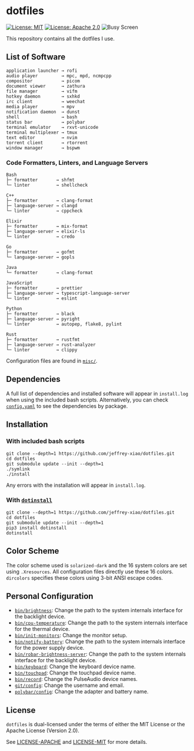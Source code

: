 # dotfiles

[![License: MIT](https://img.shields.io/badge/License-MIT-yellow.svg)](https://opensource.org/licenses/MIT)
[![License: Apache 2.0](https://img.shields.io/badge/License-Apache%202.0-blue.svg)](https://opensource.org/licenses/Apache-2.0)
![Busy Screen](screenshots/busy.png)

This repository contains all the dotfiles I use.

## List of Software

```
application launcher → rofi
audio player         → mpc, mpd, ncmpcpp
compositor           → picom
document viewer      → zathura
file manager         → vifm
hotkey daemon        → sxhkd
irc client           → weechat
media player         → mpv
notification daemon  → dunst
shell                → bash
status bar           → polybar
terminal emulator    → rxvt-unicode
terminal multiplexer → tmux
text editor          → nvim
torrent client       → rtorrent
window manager       → bspwm
```

### Code Formatters, Linters, and Language Servers

```
Bash
├─ formatter       → shfmt
└─ linter          → shellcheck

C++
├─ formatter       → clang-format
├─ language-server → clangd
└─ linter          → cppcheck

Elixir
├─ formatter       → mix-format
├─ language-server → elixir-ls
└─ linter          → credo

Go
├─ formatter       → gofmt
└─ language-server → gopls

Java
└─ formatter       → clang-format

JavaScript
├─ formatter       → prettier
├─ language-server → typescript-language-server
└─ linter          → eslint

Python
├─ formatter       → black
├─ language-server → pyright
└─ linter          → autopep, flake8, pylint

Rust
├─ formatter       → rustfmt
├─ language-server → rust-analyzer
└─ linter          → clippy
```

Configuration files are found in [`misc/`](misc/).

## Dependencies

A full list of dependencies and installed software will appear in `install.log` when using the
included bash scripts. Alternatively, you can check [`config.yaml`](config.yaml) to see the
dependencies by package.

## Installation

### With included bash scripts

```
git clone --depth=1 https://github.com/jeffrey-xiao/dotfiles.git
cd dotfiles
git submodule update --init --depth=1
./symlink
./install
```

Any errors with the installation will appear in `install.log`.

### With [`dotinstall`](https://github.com/jeffrey-xiao/dotinstall)

```
git clone --depth=1 https://github.com/jeffrey-xiao/dotfiles.git
cd dotfiles
git submodule update --init --depth=1
pip3 install dotinstall
dotinstall
```

## Color Scheme

The color scheme used is `solarized-dark` and the 16 system colors are set using `.Xresources`. All
configuration files directly use these 16 colors. `dircolors` specifies these colors using 3-bit
ANSI escape codes.

## Personal Configuration

- [`bin/brightness`](bin/brightness): Change the path to the system internals interface for the
  backlight device.
- [`bin/cpu-temperature`](bin/cpu-temperature): Change the path to the system internals interface
  for the thermal device.
- [`bin/init-monitors`](bin/init-monitors): Change the monitor setup.
- [`bin/notify-battery`](bin/notify-battery): Change the path to the system internals interface for
  the power supply device.
- [`bin/robar-brightness-server`](bin/robar-brightness-server): Change the path to the system
  internals interface for the backlight device.
- [`bin/keyboard`](bin/keyboard): Change the keyboard device name.
- [`bin/touchpad`](bin/touchpad): Change the touchpad device name.
- [`bin/record`](bin/record): Change the PulseAudio device names.
- [`git/config`](git/config): Change the username and email.
- [`polybar/config`](polybar/config): Change the adapter and battery name.

## License

`dotfiles` is dual-licensed under the terms of either the MIT License or the Apache License
(Version 2.0).

See [LICENSE-APACHE](LICENSE-APACHE) and [LICENSE-MIT](LICENSE-MIT) for more details.
